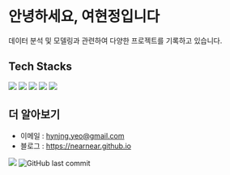 <!--
- 🔭 I’m currently working on ...
- 🌱 I’m currently learning ...
- 👯 I’m looking to collaborate on ...
- 🤔 I’m looking for help with ...
- 💬 Ask me about ...
- 📫 How to reach me: ...
- 😄 Pronouns: ...
- ⚡ Fun fact: ...
-->

# 안녕하세요, 여현정입니다

데이터 분석 및 모델링과 관련하여 다양한 프로젝트를 기록하고 있습니다.

## Tech Stacks

<img src="https://img.shields.io/badge/-Python-blue?style=flat&logo=Python&logoColor=white"> <img src="https://img.shields.io/badge/-Git-blue?style=flat&logo=Git&logoColor=white"> <img src="https://img.shields.io/badge/-MySQL-blue?style=flat&logo=MySQL&logoColor=white"> <img src="https://img.shields.io/badge/-Tensorflow-blue?style=flat&logo=Tensorflow&logoColor=white"> <img src="https://img.shields.io/badge/-PyTorch-blue?style=flat&logo=PyTorch&logoColor=white">

## 더 알아보기
- 이메일 : hynjng.yeo@gmail.com
- 블로그 : https://nearnear.github.io
 

<a href="https://hits.seeyoufarm.com"><img src="https://hits.seeyoufarm.com/api/count/incr/badge.svg?url=https%3A%2F%2Fgithub.com%2Fnearnear%2Fnearnear&count_bg=%236297F1&title_bg=%23555555&icon=&icon_color=%23E7E7E7&title=hits&edge_flat=false"/></a>
 <img alt="GitHub last commit" src="https://img.shields.io/github/last-commit/nearnear/nearnear">

